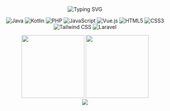 <div align="center">

<img src="https://readme-typing-svg.demolab.com?font=Fira+Code&weight=600&size=24&duration=3000&pause=1000&color=CBA6F7&center=true&vCenter=true&width=435&lines=Full+Stack+Developer;Backend+Enthusiast;Always+Learning" alt="Typing SVG" />


![Java](https://img.shields.io/badge/Java-ED8B00?style=for-the-badge&logo=openjdk&logoColor=white&color=1E1E2E&labelColor=F38BA8)
![Kotlin](https://img.shields.io/badge/Kotlin-0095D5?style=for-the-badge&logo=kotlin&logoColor=white&color=1E1E2E&labelColor=B4BEFE)
![PHP](https://img.shields.io/badge/PHP-777BB4?style=for-the-badge&logo=php&logoColor=white&color=1E1E2E&labelColor=CBA6F7)
![JavaScript](https://img.shields.io/badge/JavaScript-F7DF1E?style=for-the-badge&logo=javascript&logoColor=black&color=1E1E2E&labelColor=F9E2AF)
![Vue.js](https://img.shields.io/badge/Vue.js-35495E?style=for-the-badge&logo=vuedotjs&logoColor=4FC08D&color=1E1E2E&labelColor=A6E3A1)
![HTML5](https://img.shields.io/badge/HTML5-E34F26?style=for-the-badge&logo=html5&logoColor=white&color=1E1E2E&labelColor=FAB387)
![CSS3](https://img.shields.io/badge/CSS3-1572B6?style=for-the-badge&logo=css3&logoColor=white&color=1E1E2E&labelColor=89B4FA)
![Tailwind CSS](https://img.shields.io/badge/Tailwind_CSS-38B2AC?style=for-the-badge&logo=tailwind-css&logoColor=white&color=1E1E2E&labelColor=94E2D5)
![Laravel](https://img.shields.io/badge/Laravel-FF2D20?style=for-the-badge&logo=laravel&logoColor=white&color=1E1E2E&labelColor=F38BA8)


</div>

<div align="center">
  
  <img height="170" src="https://github-readme-stats.vercel.app/api/top-langs?username=yyuhdev&theme=catppuccin_mocha&show_icons=true&hide_border=true&layout=compact" />
  
  <img height="170" src="https://github-readme-stats.vercel.app/api?username=yyuhdev&theme=catppuccin_mocha&show_icons=true&hide_border=true&include_orgs=true" />
</div>

<div align="center">
  <img src="https://github-readme-streak-stats.herokuapp.com/?user=yyuhdev&theme=catppuccin-mocha&hide_border=true" />
</div>

</div>
